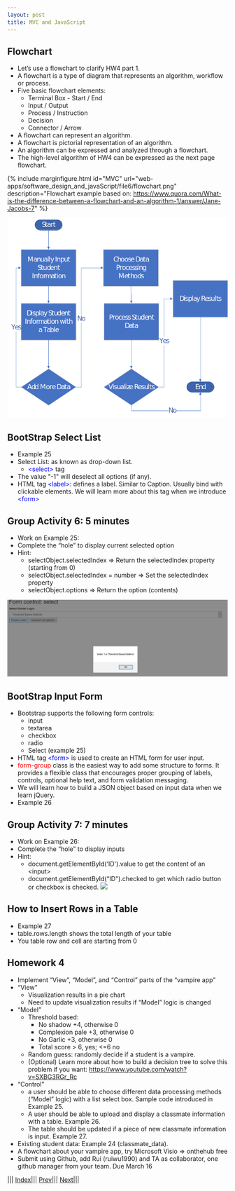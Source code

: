 ```yaml
---
layout: post
title: MVC and JavaScript
---
```


## Flowchart

* Let’s use a flowchart to clarify HW4 part 1.
* A flowchart is a type of diagram that represents an algorithm, workflow or process.
* Five basic flowchart elements:
  * Terminal Box - Start / End
  * Input / Output
  * Process / Instruction
  * Decision
  * Connector / Arrow
* A flowchart can represent an algorithm.
* A flowchart is pictorial representation of an algorithm.
* An algorithm can be expressed and analyzed through a flowchart.
* The high-level algorithm of HW4 can be expressed as the next page flowchart.

{% include marginfigure.html id="MVC" url="web-apps/software_design_and_javaScript/file6/flowchart.png" description="Flowchart example based on: https://www.quora.com/What-is-the-difference-between-a-flowchart-and-an-algorithm-1/answer/Jane-Jacobs-7" %}

![](flowchart1.png)

## BootStrap Select List
* Example 25
* Select List: as known as drop-down list.
  * <font color=blue>&lt;select&gt;</font> tag
* The value "-1" will deselect all options (if any).
* HTML tag <font color=blue>&lt;label&gt;</font>: defines a label. Similar to Caption. Usually bind with clickable elements. We will learn more about this tag when we introduce <font color=blue>&lt;form&gt;</font>

## Group Activity 6: 5 minutes
* Work on Example 25:
* Complete the “hole” to display current selected option
* Hint:
  * selectObject.selectedIndex => Return the selectedIndex property (starting from 0)
  * selectObject.selectedIndex = number => Set the selectedIndex property
  * selectObject.options => Return the option (contents)

![](ga.png)

## BootStrap Input Form
* Bootstrap supports the following form controls:
  * input
  * textarea
  * checkbox
  * radio
  * Select (example 25)
* HTML tag <font color=blue>&lt;form&gt;</font>  is used to create an HTML form for user input.
* <font color=red>form-group</font> class is the easiest way to add some structure to forms. It provides a flexible class that encourages proper grouping of labels, controls, optional help text, and form validation messaging.
* We will learn how to build a JSON object based on input data when we learn jQuery.
* Example 26

## Group Activity 7: 7 minutes
* Work on Example 26:
* Complete the “hole” to display inputs
* Hint:
  * document.getElementById(‘ID').value to get the content of an &lt;input&gt;
  * document.getElementById(“ID").checked to get which radio button or checkbox is checked.
![](ga1.png)

## How to Insert Rows in a Table
* Example 27
* table.rows.length shows the total length of your table
* You table row and cell are starting from 0

## Homework 4
* Implement “View”, “Model”, and “Control” parts of the “vampire app”
* “View”
  * Visualization results in a pie chart
  * Need to update visualization results if “Model” logic is changed
* “Model” 
  * Threshold based:
    * No shadow +4, otherwise 0
    * Complexion pale +3, otherwise 0
    * No Garlic +3, otherwise 0
    * Total score > 6, yes; <=6 no
  * Random guess: randomly decide if a student is a vampire.
  * (Optional) Learn more about how to build a decision tree to solve this problem if you want: <https://www.youtube.com/watch?v=SXBG3RGr_Rc>
* “Control”
  * a user should be able to choose different data processing methods (“Model” logic) with a list select box. Sample code introduced in Example 25.
  * A user should be able to upload and display a classmate information with a table. Example 26. 
  * The table should be updated if a piece of new classmate information is input. Example 27.
* Existing student data: Example 24 (classmate_data).
* A flowchart about your vampire app, try Microsoft Visio => onthehub free
* Submit using Github, add Rui (ruiwu1990) and TA as collaborator, one github manager from your team. Due March 16


||| [Index](../../)||| [Prev](../file5/)||| [Next](../file7/)|||





















